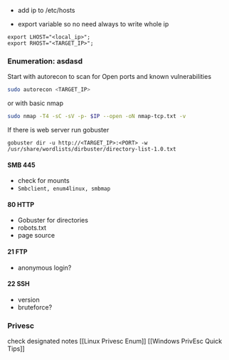 - add ip to /etc/hosts

- export variable so no need always to write whole ip
```
export LHOST="<local_ip>";
export RHOST="<TARGET_IP>";
```
### Enumeration: asdasd

Start with autorecon to scan for Open ports and known vulnerabilities
``` bash
sudo autorecon <TARGET_IP>
```
or with basic nmap
``` bash
sudo nmap -T4 -sC -sV -p- $IP --open -oN nmap-tcp.txt -v
```

If there is web server run gobuster
```
gobuster dir -u http://<TARGET_IP>:<PORT> -w /usr/share/wordlists/dirbuster/directory-list-1.0.txt 
```

#### SMB 445
- check for mounts
- `Smbclient, enum4linux, smbmap`

#### 80 HTTP
- Gobuster for directories
- robots.txt
- page source

#### 21 FTP
- anonymous login?

#### 22 SSH 
- version
- bruteforce?



### Privesc

check designated notes
[[Linux Privesc Enum]]
[[Windows PrivEsc Quick Tips]]